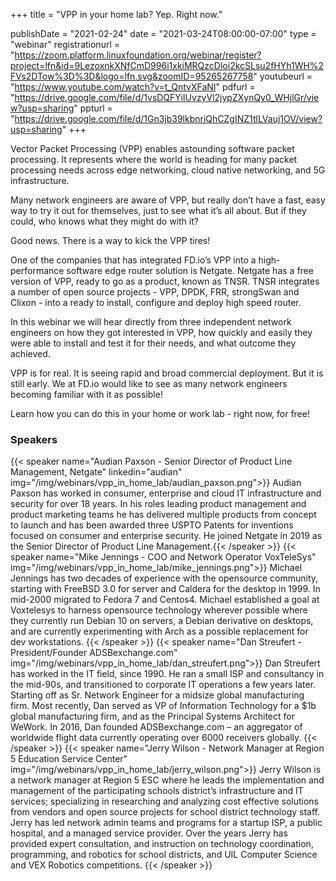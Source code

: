 +++
title = "VPP in your home lab? Yep. Right now."

publishDate = "2021-02-24"
date = "2021-03-24T08:00:00-07:00"
type = "webinar"
registrationurl = "https://zoom.platform.linuxfoundation.org/webinar/register?project=lfn&id=9LezoxnkXNfCmD996i1xkiMRQzcDloi2kcSLsu2fHYh1WH%2FVs2DTow%3D%3D&logo=lfn.svg&zoomID=95265267758"
youtubeurl = "https://www.youtube.com/watch?v=t_QntvXFaNI"
pdfurl = "https://drive.google.com/file/d/1vsDQFYiIUvzyVl2jypZXynQy0_WHjlGr/view?usp=sharing"
ppturl = "https://drive.google.com/file/d/1Gn3jb39lkbnriQhCZgINZ1tlLVauj1OV/view?usp=sharing"
+++

Vector Packet Processing (VPP) enables astounding software packet processing. It represents where the world is heading for many packet processing needs across edge networking, cloud native networking, and 5G infrastructure.

Many network engineers are aware of VPP, but really don’t have a fast, easy way to try it out for themselves, just to see what it’s all about. But if they could, who knows what they might do with it?

Good news. There is a way to kick the VPP tires!

One of the companies that has integrated FD.io’s VPP into a high-performance software edge router solution is Netgate. Netgate has a free version of VPP, ready to go as a product, known as TNSR. TNSR integrates a number of open source projects - VPP, DPDK, FRR, strongSwan and Clixon - into a ready to install, configure and deploy high speed router.

In this webinar we will hear directly from three independent network engineers on how they got interested in VPP, how quickly and easily they were able to install and test it for their needs, and what outcome they achieved.

VPP is for real. It is seeing rapid and broad commercial deployment. But it is still early. We at FD.io would like to see as many network engineers becoming familiar with it as possible!

Learn how you can do this in your home or work lab - right now, for free!

### Speakers

{{< speaker name="Audian Paxson - Senior Director of Product Line Management, Netgate" linkedin="audian" img="/img/webinars/vpp_in_home_lab/audian_paxson.png">}}
Audian Paxson has worked in consumer, enterprise and cloud IT infrastructure and security for over 18 years. In his roles leading product management and product marketing teams he has delivered multiple products from concept to launch and has been awarded three USPTO Patents for inventions focused on consumer and enterprise security. He joined Netgate in 2019 as the Senior Director of Product Line Management.{{< /speaker >}}
{{< speaker name="Mike Jennings - COO and Network Operator VoxTeleSys" img="/img/webinars/vpp_in_home_lab/mike_jennings.png">}}
Michael Jennings has two decades of experience with the opensource community, starting with FreeBSD 3.0 for server and Caldera for the desktop in 1999. In mid-2000 migrated to Fedora 7 and Centos4. Michael established a goal at Voxtelesys to harness opensource technology wherever possible where they currently run Debian 10 on servers, a Debian derivative on desktops, and are currently experimenting with Arch as a possible replacement for dev workstations. 
{{< /speaker >}}
{{< speaker name="Dan Streufert - President/Founder ADSBexchange.com" img="/img/webinars/vpp_in_home_lab/dan_streufert.png">}}
Dan Streufert has worked in the IT field, since 1990. He ran a small ISP and consultancy in the mid-90s, and transitioned to corporate IT operations a few years later. Starting off as Sr. Network Engineer for a midsize global manufacturing firm.  Most recently, Dan served as VP of Information Technology for a $1b global manufacturing firm, and as the Principal Systems Architect for WeWork.  In 2016, Dan founded ADSBexchange.com – an aggregator of worldwide flight data currently operating over 6000 receivers globally.
{{< /speaker >}}
{{< speaker name="Jerry Wilson - Network Manager at Region 5 Education Service Center" img="/img/webinars/vpp_in_home_lab/jerry_wilson.png">}}
Jerry Wilson is a network manager at Region 5 ESC where he leads the implementation and management of the participating schools district’s infrastructure and IT services; specializing in researching and analyzing cost effective solutions from vendors and open source projects for school district technology staff. Jerry has led network admin teams and programs for a startup ISP, a public hospital, and a managed service provider. Over the years Jerry has provided expert consultation, and instruction on technology coordination, programming, and robotics for school districts, and UIL Computer Science and VEX Robotics competitions.
{{< /speaker >}}

